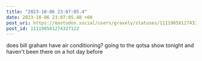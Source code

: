 ```yaml
---
title: "2023-10-06 23:07:05.4"
date: 2023-10-06 23:07:05.40 +00
post_uri: https://mastodon.social/users/gravely/statuses/111190581274327122
post_id: 111190581274327122
---
```

does bill graham have air conditioning? going to the qotsa show tonight and haven't been there on a hot day before



